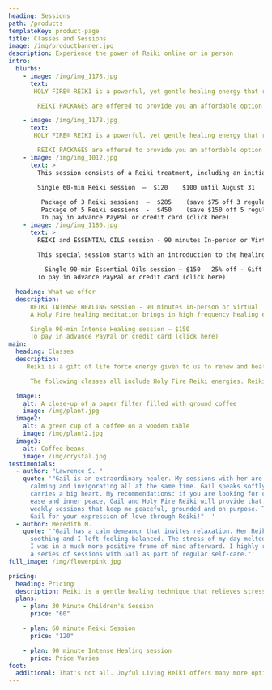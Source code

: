 ```yaml
---
heading: Sessions
path: /products
templateKey: product-page
title: Classes and Sessions
image: /img/productbanner.jpg
description: Experience the power of Reiki online or in person
intro:
  blurbs:
    - image: /img/img_1178.jpg
      text: 
       HOLY FIRE® REIKI is a powerful, yet gentle healing energy that relieves stress, provides deep relaxation, and awakens your body's own ability to heal. It has a particularly high vibration and carries the energy of unconditional love. 

        REIKI PACKAGES are offered to provide you an affordable option to experience the cumulative, long-term benefits of Reiki. When experienced in a series, Reiki treatments are even more effective in promoting healing from the effects of stress, trauma, illness, surgery or chemotherapy. 

    - image: /img/img_1178.jpg
      text: 
       HOLY FIRE® REIKI is a powerful, yet gentle healing energy that relieves stress, provides deep relaxation, and awakens your body's own ability to heal. It has a particularly high vibration and carries the energy of unconditional love. 

        REIKI PACKAGES are offered to provide you an affordable option to experience the cumulative, long-term benefits of Reiki. When experienced in a series, Reiki treatments are even more effective in promoting healing from the effects of stress, trauma, illness, surgery or chemotherapy. 
    - image: /img/img_1012.jpg
      text: >
        This session consists of a Reiki treatment, including an initial (in-person or virtual) consultation to establish your goals for the session, application of Reiki energy and a brief review of your experience. Chakra clearing and balancing is always included. Be prepared to relax and restore.

        Single 60-min Reiki session  –  $120    $100 until August 31
   
         Package of 3 Reiki sessions  –  $285    (save $75 off 3 regular sessions)
         Package of 5 Reiki sessions  -  $450    (save $150 off 5 regular sessions) 
         To pay in advance PayPal or credit card (click here)  
    - image: /img/img_1180.jpg
      text: >
        REIKI and ESSENTIAL OILS session - 90 minutes In-person or Virtual  
 
        This special session starts with an introduction to the healing benefits of essential oils. This is followed by a complete Reiki session, and includes a FREE bottle of oil (from a special selection of dōTERRA oils) to take with you. Whether your goal is relaxation, pain relief, improved sleep, or increased joy... there's an oil for that.

          Single 90-min Essential Oils session – $150   25% off - Gift Certificate Special $112 - until August 31
        To pay in advance PayPal or credit card (click here)  

  heading: What we offer
  description: 
      REIKI INTENSE HEALING session - 90 minutes In-person or Virtual   
      A Holy Fire healing meditation brings in high frequency healing energies more powerful and focused than those of a regular session. Followed by a complete Reiki session, this combination is highly effective in healing a specific issue, releasing negative energies or empowering a goal. This session consists of a 30-minute healing meditation plus a full Reiki treatment and chakra balancing. 

      Single 90-min Intense Healing session – $150   
      To pay in advance PayPal or credit card (click here)   
main:
  heading: Classes
  description: 
     Reiki is a gift of life force energy given to us to renew and heal ourselves and others. The Holy Fire III Reiki placement (similar to an attunement) sensitizes you to the frequency of Reiki energy by opening your energy field, clearing blocked energy, and allowing you to become a clear channel for Reiki healing.

      The following classes all include Holy Fire Reiki energies. Reiki energy is constantly evolving and Holy Fire III is one of the most recent forms. It is both powerful and gentle. It is noticeably refined and provides          purification, healing, and guidance. It carries a very high vibration, which improves your connection to universal energy and unconditional love.  

  image1:
    alt: A close-up of a paper filter filled with ground coffee
    image: /img/plant.jpg
  image2:
    alt: A green cup of a coffee on a wooden table
    image: /img/plant2.jpg
  image3:
    alt: Coffee beans
    image: /img/crystal.jpg
testimonials:
  - author: "Lawrence S. "
    quote: '"Gail is an extraordinary healer. My sessions with her are profoundly
      calming and invigorating all at the same time. Gail speaks softly yet
      carries a big heart. My recommendations: if you are looking for calmness,
      ease and inner peace, Gail and Holy Fire Reiki will provide that. I have
      weekly sessions that keep me peaceful, grounded and on purpose. Thank you
      Gail for your expression of love through Reiki!"  '
  - author: Meredith M.
    quote: '"Gail has a calm demeanor that invites relaxation. Her Reiki session was
      soothing and I left feeling balanced. The stress of my day melted away and
      I was in a much more positive frame of mind afterward. I highly recommend
      a series of sessions with Gail as part of regular self-care."'
full_image: /img/flowerpink.jpg

pricing:
  heading: Pricing
  description: Reiki is a gentle healing technique that relieves stress and awakens your body's own ability to heal. The session consists of a brief consultation and then application of healing energy on or just above the body. As Reiki raises and balances the natural flow of energy, physical symptoms and emotional distress clear naturally.
  plans:
    - plan: 30 Minute Children's Session
      price: "60"

    - plan: 60 minute Reiki Session
      price: "120"

    - plan: 90 minute Intense Healing session
      price: Price Varies
foot:
  additional: That's not all. Joyful Living Reiki offers many more options. Check them out below
---
```



